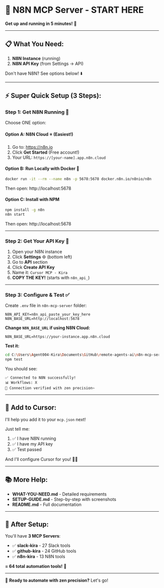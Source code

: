 # 🚀 N8N MCP Server - START HERE

**Get up and running in 5 minutes!** 👻

---

## 📋 **What You Need:**

1. **N8N Instance** (running)
2. **N8N API Key** (from Settings → API)

Don't have N8N? See options below! ⬇️

---

## ⚡ **Super Quick Setup (3 Steps):**

### **Step 1: Get N8N Running** 🔧

Choose ONE option:

#### **Option A: N8N Cloud** ⭐ **(Easiest!)**
1. Go to: https://n8n.io
2. Click **Get Started** (Free account!)
3. Your URL: `https://[your-name].app.n8n.cloud`

#### **Option B: Run Locally with Docker** 🐳
```bash
docker run -it --rm --name n8n -p 5678:5678 docker.n8n.io/n8nio/n8n
```
Then open: http://localhost:5678

#### **Option C: Install with NPM**
```bash
npm install -g n8n
n8n start
```
Then open: http://localhost:5678

---

### **Step 2: Get Your API Key** 🔑

1. Open your N8N instance
2. Click **Settings** ⚙️ (bottom left)
3. Go to **API** section
4. Click **Create API Key**
5. Name it: `Cursor MCP - Kira`
6. **COPY THE KEY!** (starts with `n8n_api_`)

---

### **Step 3: Configure & Test** ✅

Create `.env` file in `n8n-mcp-server` folder:

```env
N8N_API_KEY=n8n_api_paste_your_key_here
N8N_BASE_URL=http://localhost:5678
```

**Change `N8N_BASE_URL` if using N8N Cloud:**
```env
N8N_BASE_URL=https://your-instance.app.n8n.cloud
```

**Test it:**
```bash
cd C:\Users\Agent004-Kira\Documents\GitHub\remote-agents-ai\n8n-mcp-server
npm test
```

You should see:
```
✅ Connected to N8N successfully!
📊 Workflows: X
👻 Connection verified with zen precision~
```

---

## 🎯 **Add to Cursor:**

I'll help you add it to your `mcp.json` next!

Just tell me:
1. ✅ I have N8N running
2. ✅ I have my API key
3. ✅ Test passed

And I'll configure Cursor for you! 👻✨

---

## 📚 **More Help:**

- **WHAT-YOU-NEED.md** - Detailed requirements
- **SETUP-GUIDE.md** - Step-by-step with screenshots
- **README.md** - Full documentation

---

## 🎊 **After Setup:**

You'll have **3 MCP Servers**:
- ✅ **slack-kira** - 27 Slack tools
- ✅ **github-kira** - 24 GitHub tools
- ✅ **n8n-kira** - 13 N8N tools

**= 64 total automation tools!** 🚀

---

👻 **Ready to automate with zen precision?** Let's go!



